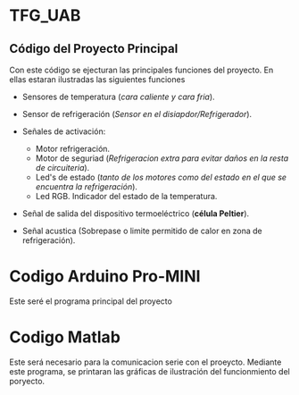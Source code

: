 # TFG_UAB
## Código del Proyecto Principal 

Con este código se ejecturan las principales funciones del proyecto. En ellas estaran ilustradas las siguientes funciones

  + Sensores de temperatura (*cara caliente y cara fria*).
  + Sensor de refrigeración (*Sensor en el disiapdor/Refrigerador*).
  + Señales de activación:
  
    - Motor refrigeración.
    - Motor de seguriad (*Refrigeracion extra para evitar daños en la resta de circuiteria*).
    - Led's de estado (*tanto de los motores como del estado en el que se encuentra la refrigeración*).
    - Led RGB. Indicador del estado de la temperatura.
    
  +  Señal de salida del dispositivo termoeléctrico (**célula Peltier**).
  + Señal acustica (Sobrepase o limite permitido de calor en zona de refrigeración).
  
 # Codigo Arduino Pro-MINI
 Este seré el programa principal del proyecto
 
 # Codigo Matlab
Este será necesario para la comunicacion serie con el proeycto. Mediante este programa, se printaran las gráficas de ilustración del funcionmiento del poryecto.
